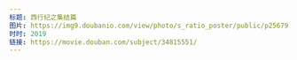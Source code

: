 ```yaml
---
标题: 西行纪之集结篇
图片: https://img9.doubanio.com/view/photo/s_ratio_poster/public/p2567942056.jpg
时时: 2019
链接: https://movie.douban.com/subject/34815551/
---
```


